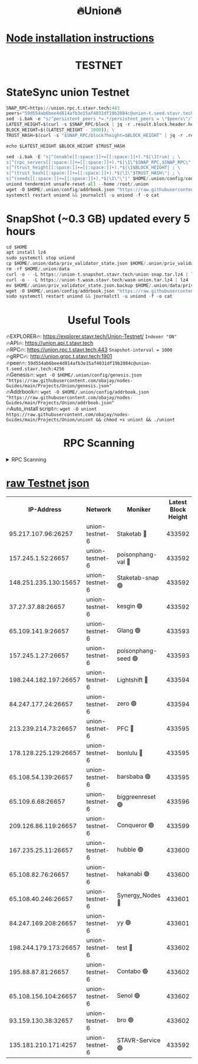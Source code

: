 <h1 align="center"> 🔥Union🔥</h1>

[Node installation instructions](https://github.com/obajay/nodes-Guides/tree/main/Projects/Union)
=

<h1 align="center"> TESTNET</h1>

# StateSync union Testnet
```python
SNAP_RPC=https://union.rpc.t.stavr.tech:443
peers="59d554ab6bee4d814afb3e15af4031df19b2084c@union-t.seed.stavr.tech:4256"
sed -i.bak -e "s/^persistent_peers *=.*/persistent_peers = \"$peers\"/" $HOME/.union/config/config.toml
LATEST_HEIGHT=$(curl -s $SNAP_RPC/block | jq -r .result.block.header.height); \
BLOCK_HEIGHT=$((LATEST_HEIGHT - 1000)); \
TRUST_HASH=$(curl -s "$SNAP_RPC/block?height=$BLOCK_HEIGHT" | jq -r .result.block_id.hash)

echo $LATEST_HEIGHT $BLOCK_HEIGHT $TRUST_HASH

sed -i.bak -E "s|^(enable[[:space:]]+=[[:space:]]+).*$|\1true| ; \
s|^(rpc_servers[[:space:]]+=[[:space:]]+).*$|\1\"$SNAP_RPC,$SNAP_RPC\"| ; \
s|^(trust_height[[:space:]]+=[[:space:]]+).*$|\1$BLOCK_HEIGHT| ; \
s|^(trust_hash[[:space:]]+=[[:space:]]+).*$|\1\"$TRUST_HASH\"| ; \
s|^(seeds[[:space:]]+=[[:space:]]+).*$|\1\"\"|" $HOME/.union/config/config.toml
uniond tendermint unsafe-reset-all --home /root/.union
wget -O $HOME/.union/config/addrbook.json "https://raw.githubusercontent.com/obajay/nodes-Guides/main/Projects/Union/addrbook.json"
systemctl restart uniond && journalctl -u uniond -f -o cat
```
# SnapShot (~0.3 GB) updated every 5 hours
```python
cd $HOME
apt install lz4
sudo systemctl stop uniond
cp $HOME/.union/data/priv_validator_state.json $HOME/.union/priv_validator_state.json.backup
rm -rf $HOME/.union/data
curl -o - -L https://union-t.snapshot.stavr.tech/union-snap.tar.lz4 | lz4 -c -d - | tar -x -C $HOME/.union --strip-components 2
curl -o - -L https://union-t.wasm.stavr.tech/wasm-union.tar.lz4 | lz4 -c -d - | tar -x -C $HOME/.union --strip-components 2
mv $HOME/.union/priv_validator_state.json.backup $HOME/.union/data/priv_validator_state.json
wget -O $HOME/.union/config/addrbook.json "https://raw.githubusercontent.com/obajay/nodes-Guides/main/Projects/Union/addrbook.json"
sudo systemctl restart uniond && journalctl -u uniond -f -o cat
```
 <h1 align="center"> Useful Tools</h1>
 
🔥EXPLORER🔥: https://explorer.stavr.tech/Union-Testnet/        `Indexer "ON"` \
🔥API🔥:      https://union.api.t.stavr.tech \
🔥RPC🔥:      https://union.rpc.t.stavr.tech:443              `Snapshot-interval = 1000` \
🔥gRPC🔥:     http://union.grpc.t.stavr.tech:1901 \
🔥peer🔥:     `59d554ab6bee4d814afb3e15af4031df19b2084c@union-t.seed.stavr.tech:4256` \
🔥Genesis🔥:     `wget -O $HOME/.union/config/genesis.json "https://raw.githubusercontent.com/obajay/nodes-Guides/main/Projects/Union/genesis.json"` \
🔥Addrbook🔥: ```wget -O $HOME/.union/config/addrbook.json "https://raw.githubusercontent.com/obajay/nodes-Guides/main/Projects/Union/addrbook.json"``` \
🔥Auto_install script🔥:  `wget -O uniont https://raw.githubusercontent.com/obajay/nodes-Guides/main/Projects/Union/uniont && chmod +x uniont && ./uniont`

<h1 align="center"> RPC Scanning</h1>

<details>
<summary>RPC Scanning</summary>

<h2 align="center"> We scan nodes in real time every 4 hours. And we provide the final result of RPC endpoints.
We cannot influence the operation of these nodes in any way. </h2>


```python
If Voting Power is higher than 0 --> then the Node is a validator of the network and may be subject to attack and be a potential threat to the chain.
```
```python
We marked such validators with a red symbol
```

</details>

[raw Testnet json](https://rpc-check.uniont.stavr.tech/uniont/rpc-uniont-result.json)
=



<table><tr><th>IP-Address</th><th>Network</th><th>Moniker</th><th>Latest Block Height</th><th>Earliest Block Height</th><th>Catching Up</th><th>Tx Index</th><th>Voting Power</th><th>Scan Time</th></tr><tr><td>95.217.107.96:26257</td><td>union-testnet-6</td><td>Staketab 🔴</td><td>433592</td><td>1</td><td>False</td><td>on</td><td>1000002</td><td>2024-03-14T03:44:34.212677558UTC</td></tr><tr><td>157.245.1.52:26657</td><td>union-testnet-6</td><td>poisonphang-val 🔴</td><td>433592</td><td>1</td><td>False</td><td>on</td><td>1000000</td><td>2024-03-14T03:44:34.818802789UTC</td></tr><tr><td>148.251.235.130:15657</td><td>union-testnet-6</td><td>Staketab-snap 🟢</td><td>433592</td><td>1</td><td>False</td><td>on</td><td>0</td><td>2024-03-14T03:44:35.362348451UTC</td></tr><tr><td>37.27.37.88:26657</td><td>union-testnet-6</td><td>kesgin 🟢</td><td>433592</td><td>1</td><td>False</td><td>on</td><td>0</td><td>2024-03-14T03:44:35.690770863UTC</td></tr><tr><td>65.109.141.9:26657</td><td>union-testnet-6</td><td>Glang 🟢</td><td>433593</td><td>1</td><td>False</td><td>on</td><td>0</td><td>2024-03-14T03:44:40.108053506UTC</td></tr><tr><td>157.245.1.27:26657</td><td>union-testnet-6</td><td>poisonphang-seed 🟢</td><td>433593</td><td>1</td><td>False</td><td>on</td><td>0</td><td>2024-03-14T03:44:41.017030752UTC</td></tr><tr><td>198.244.182.197:26657</td><td>union-testnet-6</td><td>Lightshift 🔴</td><td>433594</td><td>1</td><td>False</td><td>on</td><td>1000000</td><td>2024-03-14T03:44:43.328587023UTC</td></tr><tr><td>84.247.177.24:26657</td><td>union-testnet-6</td><td>zero 🟢</td><td>433594</td><td>1</td><td>False</td><td>on</td><td>0</td><td>2024-03-14T03:44:47.836424738UTC</td></tr><tr><td>213.239.214.73:26657</td><td>union-testnet-6</td><td>PFC 🔴</td><td>433595</td><td>1</td><td>False</td><td>on</td><td>1000001</td><td>2024-03-14T03:44:52.104281226UTC</td></tr><tr><td>178.128.225.129:26657</td><td>union-testnet-6</td><td>bonlulu 🔴</td><td>433595</td><td>1</td><td>False</td><td>on</td><td>1000000</td><td>2024-03-14T03:44:52.746370194UTC</td></tr><tr><td>65.108.54.139:26657</td><td>union-testnet-6</td><td>barsbaba 🟢</td><td>433595</td><td>1</td><td>False</td><td>on</td><td>0</td><td>2024-03-14T03:44:53.062259729UTC</td></tr><tr><td>65.109.6.68:26657</td><td>union-testnet-6</td><td>biggreenreset 🟢</td><td>433596</td><td>1</td><td>False</td><td>on</td><td>0</td><td>2024-03-14T03:44:55.432873116UTC</td></tr><tr><td>209.126.86.119:26657</td><td>union-testnet-6</td><td>Conqueror 🟢</td><td>433599</td><td>1</td><td>False</td><td>on</td><td>0</td><td>2024-03-14T03:45:16.808040723UTC</td></tr><tr><td>167.235.25.11:26657</td><td>union-testnet-6</td><td>hubble 🟢</td><td>433600</td><td>1</td><td>False</td><td>on</td><td>0</td><td>2024-03-14T03:45:23.188857376UTC</td></tr><tr><td>65.108.82.76:26657</td><td>union-testnet-6</td><td>hakanabi 🟢</td><td>433600</td><td>1</td><td>False</td><td>on</td><td>0</td><td>2024-03-14T03:45:23.509314681UTC</td></tr><tr><td>65.108.40.246:26657</td><td>union-testnet-6</td><td>Synergy_Nodes 🔴</td><td>433601</td><td>1</td><td>False</td><td>on</td><td>1000001</td><td>2024-03-14T03:45:27.878737903UTC</td></tr><tr><td>84.247.169.208:26657</td><td>union-testnet-6</td><td>yy 🟢</td><td>433601</td><td>1</td><td>False</td><td>on</td><td>0</td><td>2024-03-14T03:45:28.194798414UTC</td></tr><tr><td>198.244.179.173:26657</td><td>union-testnet-6</td><td>test 🔴</td><td>433602</td><td>1</td><td>False</td><td>on</td><td>1000001</td><td>2024-03-14T03:45:30.512166773UTC</td></tr><tr><td>195.88.87.81:26657</td><td>union-testnet-6</td><td>Contabo 🟢</td><td>433602</td><td>1</td><td>False</td><td>on</td><td>0</td><td>2024-03-14T03:45:30.808086437UTC</td></tr><tr><td>65.108.156.104:26657</td><td>union-testnet-6</td><td>Senol 🟢</td><td>433602</td><td>1</td><td>False</td><td>on</td><td>0</td><td>2024-03-14T03:45:31.105846834UTC</td></tr><tr><td>93.159.130.38:32657</td><td>union-testnet-6</td><td>bro 🟢</td><td>433602</td><td>1</td><td>False</td><td>on</td><td>0</td><td>2024-03-14T03:45:31.384339805UTC</td></tr><tr><td>135.181.210.171:4257</td><td>union-testnet-6</td><td>STAVR-Service 🟢</td><td>433592</td><td>433001</td><td>False</td><td>on</td><td>0</td><td>2024-03-14T03:44:35.136830946UTC</td></tr></table>
